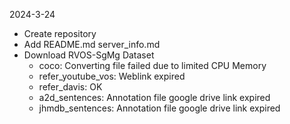 2024-3-24
- Create repository
- Add README.md server_info.md
- Download RVOS-SgMg Dataset
  - coco: Converting file failed due to limited CPU Memory
  - refer_youtube_vos: Weblink expired
  - refer_davis: OK
  - a2d_sentences: Annotation file google drive link expired
  - jhmdb_sentences: Annotation file google drive link expired
